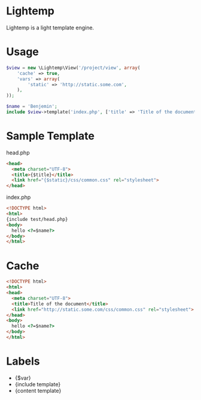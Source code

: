 # Lightemp
Lightemp is a light template engine.

# Usage
```php
$view = new \Lightemp\View('/project/view', array(
    'cache' => true,
    'vars' => array(
        'static' => 'http://static.some.com',
    ),
));

$name = 'Benjemin';
include $view->template('index.php', ['title' => 'Title of the document']);
```

# Sample Template
head.php
```html
<head>
  <meta charset="UTF-8">
  <title>{$title}</title>
  <link href="{$static}/css/common.css" rel="stylesheet">
</head>
```

index.php
```html
<!DOCTYPE html>
<html>
{include test/head.php}
<body>
  hello <?=$name?>
</body>
</html>
```

# Cache
```html
<!DOCTYPE html>
<html>
<head>
  <meta charset="UTF-8">
  <title>Title of the document</title>
  <link href="http://static.some.com/css/common.css" rel="stylesheet">
</head>
<body>
  hello <?=$name?>
</body>
</html>
```

# Labels
* {$var}
* {include template}
* {content template}